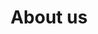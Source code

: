 ---
title: "About us"
description: "An overview of the engagement of OpenElements and its partners and customers."
layout: "about-us"
keywords:
  - "Open Source"
  - "Java"
  - "OSS"
  - "Open Source Support"
  - "Java Support"

section_intro: '<a class="link-purple" href="/about-hendrik/">Hendrik Ebbers</a> founded the OpenElements GmbH in 2022 to create a company that strengthens open source and open collaboration with a strong focus on the Java ecosystem.'

section_engagement_title: 'Our Engagements'

section_customers_title_prefix: 'Our'
section_customers_title: 'Customers & Partners'

---